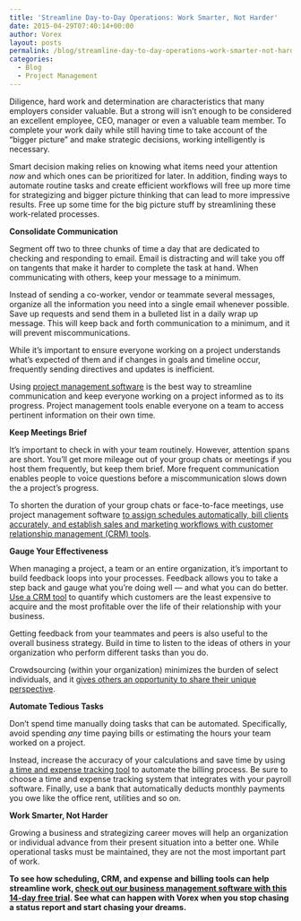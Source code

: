 ```yaml
---
title: 'Streamline Day-to-Day Operations: Work Smarter, Not Harder'
date: 2015-04-29T07:40:14+00:00
author: Vorex
layout: posts
permalink: /blog/streamline-day-to-day-operations-work-smarter-not-harder/
categories:
  - Blog
  - Project Management
---
```

Diligence, hard work and determination are characteristics that many employers consider valuable. But a strong will isn&#8217;t enough to be considered an excellent employee, CEO, manager or even a valuable team member. To complete your work daily while still having time to take account of the &#8220;bigger picture&#8221; and make strategic decisions, working intelligently is necessary.

<!--more-->

Smart decision making relies on knowing what items need your attention _now_ and which ones can be prioritized for later. In addition, finding ways to automate routine tasks and create efficient workflows will free up more time for strategizing and bigger picture thinking that can lead to more impressive results. Free up some time for the big picture stuff by streamlining these work-related processes.

**Consolidate Communication**

Segment off two to three chunks of time a day that are dedicated to checking and responding to email. Email is distracting and will take you off on tangents that make it harder to complete the task at hand. When communicating with others, keep your message to a minimum.

Instead of sending a co-worker, vendor or teammate several messages, organize all the information you need into a single email whenever possible. Save up requests and send them in a bulleted list in a daily wrap up message. This will keep back and forth communication to a minimum, and it will prevent miscommunications.

While it&#8217;s important to ensure everyone working on a project understands what&#8217;s expected of them and if changes in goals and timeline occur, frequently sending directives and updates is inefficient.

Using [project management software](http://www.vorex.com/media/new-vorex-winter-2015-release-simplifies-online-project-management-for-smbs-and-professional-services-organizations/) is the best way to streamline communication and keep everyone working on a project informed as to its progress. Project management tools enable everyone on a team to access pertinent information on their own time.

**Keep Meetings Brief**

It&#8217;s important to check in with your team routinely. However, attention spans are short. You&#8217;ll get more mileage out of your group chats or meetings if you host them frequently, but keep them brief. More frequent communication enables people to voice questions before a miscommunication slows down the a project&#8217;s progress.

To shorten the duration of your group chats or face-to-face meetings, use project management software [to assign schedules automatically, bill clients accurately, and establish sales and marketing workflows with customer relationship management (CRM) tools](http://www.vorex.com/growth-versus-maintenance/).

**Gauge Your Effectiveness**

When managing a project, a team or an entire organization, it&#8217;s important to build feedback loops into your processes. Feedback allows you to take a step back and gauge what you&#8217;re doing well &#8212; and what you can do better. [Use a CRM tool](http://www.vorex.com/free-trial/) to quantify which customers are the least expensive to acquire and the most profitable over the life of their relationship with your business.

Getting feedback from your teammates and peers is also useful to the overall business strategy. Build in time to listen to the ideas of others in your organization who perform different tasks than you do.

Crowdsourcing (within your organization) minimizes the burden of select individuals, and it [gives others an opportunity to share their unique perspective](http://www.fastcompany.com/3022299/why-this-company-is-crowdsourcing-gamifying-the-worlds-most-difficult-problems).

**Automate Tedious Tasks**

Don&#8217;t spend time manually doing tasks that can be automated. Specifically, avoid spending _any_ time paying bills or estimating the hours your team worked on a project.

Instead, increase the accuracy of your calculations and save time by using [a time and expense tracking tool](http://www.vorex.com/free-trial/) to automate the billing process. Be sure to choose a time and expense tracking system that integrates with your payroll software. Finally, use a bank that automatically deducts monthly payments you owe like the office rent, utilities and so on.

**Work Smarter, Not Harder**

Growing a business and strategizing career moves will help an organization or individual advance from their present situation into a better one. While operational tasks must be maintained, they are not the most important part of work.

**To see how scheduling, CRM, and expense and billing tools can help streamline work, [check out our business management software with this 14-day free trial](http://www.vorex.com/free-trial/). See what can happen with Vorex when you stop chasing a status report and start chasing your dreams.**
